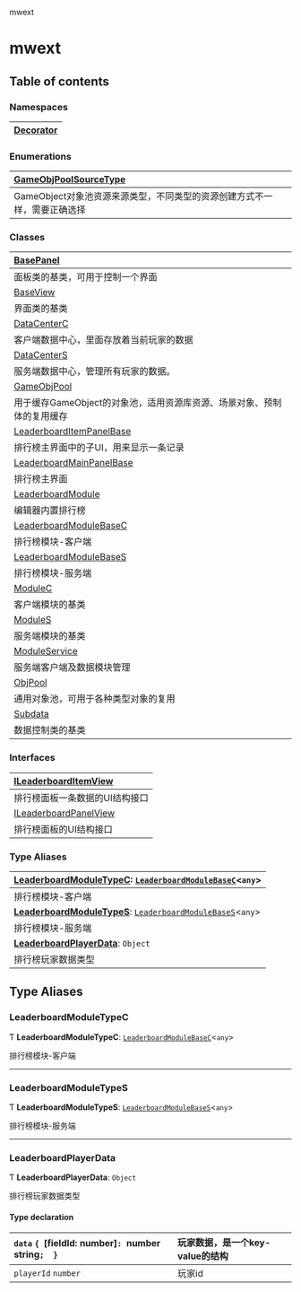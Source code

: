 mwext

# mwext <Badge type="tip" text="Namespace" /> <Score text="mwext" />

## Table of contents

### Namespaces <Score text="Namespaces" /> 
| [Decorator](mwext.Decorator.md)  |
| :----- |

### Enumerations <Score text="Enumerations" /> 
| [GameObjPoolSourceType](../enums/mwext.GameObjPoolSourceType.md)  |
| :-----|
| GameObject对象池资源来源类型，不同类型的资源创建方式不一样，需要正确选择|

### Classes <Score text="Classes" /> 
| [BasePanel](../classes/mwext.BasePanel.md)  |
| :-----|
| 面板类的基类，可用于控制一个界面|
| [BaseView](../classes/mwext.BaseView.md)  |
| 界面类的基类|
| [DataCenterC](../classes/mwext.DataCenterC.md)  |
| 客户端数据中心，里面存放着当前玩家的数据|
| [DataCenterS](../classes/mwext.DataCenterS.md)  |
| 服务端数据中心，管理所有玩家的数据。|
| [GameObjPool](../classes/mwext.GameObjPool.md)  |
| 用于缓存GameObject的对象池，适用资源库资源、场景对象、预制体的复用缓存|
| [LeaderboardItemPanelBase](../classes/mwext.LeaderboardItemPanelBase.md)  |
| 排行榜主界面中的子UI，用来显示一条记录|
| [LeaderboardMainPanelBase](../classes/mwext.LeaderboardMainPanelBase.md)  |
| 排行榜主界面|
| [LeaderboardModule](../classes/mwext.LeaderboardModule.md)  |
| 编辑器内置排行榜|
| [LeaderboardModuleBaseC](../classes/mwext.LeaderboardModuleBaseC.md)  |
| 排行榜模块-客户端|
| [LeaderboardModuleBaseS](../classes/mwext.LeaderboardModuleBaseS.md)  |
| 排行榜模块-服务端|
| [ModuleC](../classes/mwext.ModuleC.md)  |
| 客户端模块的基类|
| [ModuleS](../classes/mwext.ModuleS.md)  |
| 服务端模块的基类|
| [ModuleService](../classes/mwext.ModuleService.md)  |
| 服务端客户端及数据模块管理|
| [ObjPool](../classes/mwext.ObjPool.md)  |
| 通用对象池，可用于各种类型对象的复用|
| [Subdata](../classes/mwext.Subdata.md)  |
| 数据控制类的基类|

### Interfaces <Score text="Interfaces" /> 
| [ILeaderboardItemView](../interfaces/mwext.ILeaderboardItemView.md)  |
| :-----|
| 排行榜面板一条数据的UI结构接口|
| [ILeaderboardPanelView](../interfaces/mwext.ILeaderboardPanelView.md)  |
| 排行榜面板的UI结构接口|

### Type Aliases <Score text="Type" /> 
| **[LeaderboardModuleTypeC](Extension.mwext.md#leaderboardmoduletypec)**: [`LeaderboardModuleBaseC`](../classes/mwext.LeaderboardModuleBaseC.md)<`any`\>  |
| :-----|
| 排行榜模块-客户端|
| **[LeaderboardModuleTypeS](Extension.mwext.md#leaderboardmoduletypes)**: [`LeaderboardModuleBaseS`](../classes/mwext.LeaderboardModuleBaseS.md)<`any`\>  |
| 排行榜模块-服务端|
| **[LeaderboardPlayerData](Extension.mwext.md#leaderboardplayerdata)**: `Object`  |
| 排行榜玩家数据类型|

## Type Aliases

### LeaderboardModuleTypeC <Score text="LeaderboardModuleTypeC" /> 

Ƭ **LeaderboardModuleTypeC**: [`LeaderboardModuleBaseC`](../classes/mwext.LeaderboardModuleBaseC.md)<`any`\>

排行榜模块-客户端

___

### LeaderboardModuleTypeS <Score text="LeaderboardModuleTypeS" /> 

Ƭ **LeaderboardModuleTypeS**: [`LeaderboardModuleBaseS`](../classes/mwext.LeaderboardModuleBaseS.md)<`any`\>

排行榜模块-服务端

___

### LeaderboardPlayerData <Score text="LeaderboardPlayerData" /> 

Ƭ **LeaderboardPlayerData**: `Object`

排行榜玩家数据类型

#### Type declaration

| `data` `{ `[fieldId: number]`: `number`  `string`;  }` | 玩家数据，是一个key-value的结构 |
| :------ | :------ |
| `playerId` `number` | 玩家id |
